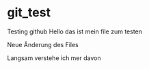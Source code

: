 # git_test
Testing github
Hello das ist mein file zum testen

Neue Änderung des Files

Langsam verstehe ich mer davon
